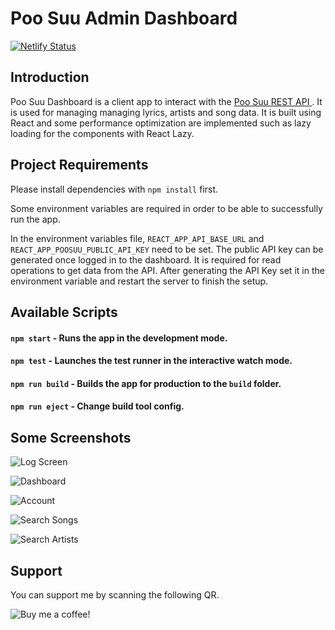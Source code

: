 # Poo Suu Admin Dashboard

[![Netlify Status](https://api.netlify.com/api/v1/badges/db3aefab-b6de-45f7-9a1f-8e728bcfff18/deploy-status)](https://app.netlify.com/sites/poosuu-dashboard/deploys)

## Introduction

Poo Suu Dashboard is a client app to interact with the [Poo Suu REST API ](https://github.com/zer0eXploit/poosuu-api). It is used for managing managing lyrics, artists and song data. It is built using React and some performance optimization are implemented such as lazy loading for the components with React Lazy.

## Project Requirements

Please install dependencies with `npm install` first.

Some environment variables are required in order to be able to successfully run the app.

In the environment variables file, `REACT_APP_API_BASE_URL` and `REACT_APP_POOSUU_PUBLIC_API_KEY` need to be set. The public API key can be generated once logged in to the dashboard. It is required for read operations to get data from the API. After generating the API Key set it in the environment variable and restart the server to finish the setup.

## Available Scripts

#### `npm start` - Runs the app in the development mode.

#### `npm test` - Launches the test runner in the interactive watch mode.

#### `npm run build` - Builds the app for production to the `build` folder.

#### `npm run eject` - Change build tool config.

## Some Screenshots

<p align="left">
   <img src="https://i.ibb.co/9tw8bhs/1.png" alt="Log Screen"/>
</p>
<p align="left">
   <img src="https://i.ibb.co/5jDJdDp/2.png" alt="Dashboard"/>
</p>
<p align="left">
   <img src="https://i.ibb.co/VNB7pK4/3.png" alt="Account"/>
</p>
<p align="left">
   <img src="https://i.ibb.co/dQnZzL7/4.png" alt="Search Songs"/>
</p>
<p align="left">
   <img src="https://i.ibb.co/8Pc8mwH/5.png" alt="Search Artists"/>
</p>


## Support

You can support me by scanning the following QR.

<p align="left">
   <img src="https://bit.ly/3ICIOfv" alt="Buy me a coffee!"/>
</p>
